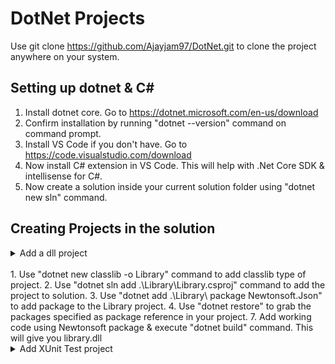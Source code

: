 # DotNet Projects

Use git clone https://github.com/Ajayjam97/DotNet.git to clone the project anywhere on your system.

## Setting up dotnet & C#

1. Install dotnet core. Go to https://dotnet.microsoft.com/en-us/download
2. Confirm installation by running "dotnet --version" command on command prompt.
3. Install VS Code if you don't have. Go to https://code.visualstudio.com/download
4. Now install C# extension in VS Code. This will help with .Net Core SDK & intellisense for C#.
5. Now create a solution inside your current solution folder using "dotnet new sln" command.

## Creating Projects in the solution

<details>
<summary>Add a dll project</summary>
</details>
<br>
1. Use "dotnet new classlib -o Library" command to add classlib type of project.
2. Use "dotnet sln add .\Library\Library.csproj" command to add the project to solution.
3. Use "dotnet add .\Library\ package Newtonsoft.Json" to add package to the Library project.
4. Use "dotnet restore" to grab the packages specified as package reference in your project.
7. Add working code using Newtonsoft package & execute "dotnet build" command. This will give you library.dll
<details>
<summary>Add XUnit Test project</summary>
<br>
1. Use "dotnet new xunit -o TestLibrary" command to add xunit type of project for testing purpose.
2. Use "dotnet sln add .\TestLibrary\TestLibrary.csproj" command to add the project to solution.
3. Now to test functionality of Library.dll add refernece to the library in TestLibrary project.
4. Use "dotnet add .\TestLibrary\TestLibrary.csproj reference .\Library\Library.csproj" command.
5. After adding code int TestLibrary use "dotnet test .\TestLibrary\TestLibrary.csproj" to perform testing.
</details>


